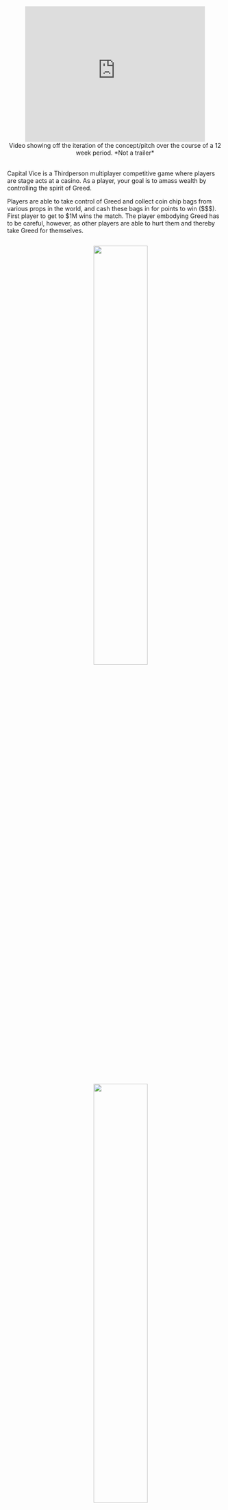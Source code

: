 
<center>
<iframe
    src="https://www.youtube.com/embed/hMgn33K53CA"
    frameborder="0"
    allow="accelerometer; autoplay; encrypted-media; gyroscope; picture-in-picture"
    allowfullscreen
    width="420" height="315"
></iframe>
<center>
Video showing off the iteration of the concept/pitch over the course of a 12 week period. *Not a trailer*
</center>
</center>

<br>

Capital Vice is a Thirdperson multiplayer competitive game where players are stage acts at a casino. As a player, your
goal is to amass wealth by controlling the spirit of Greed.

Players are able to take control of Greed and collect coin chip bags from various props in the world, and cash these
bags in for points to win ($$$). First player to get to $1M wins the match. The player embodying Greed has to be careful,
however, as other players are able to hurt them and thereby take Greed for themselves.

<div style="padding: 10pt; width: 100%;">
<center>
<img
    style="width: 50%;"
    src='${PATH_MARKDOWN}/images/greed_roar.gif'
/>
<img
    style="width: 50%;"
    src='${PATH_MARKDOWN}/images/greed_death.gif'
/>
</center>
</div>

As the only programmer on the team, my contributions spanned the game.
I worked on the pipeline with our artist and designer so they had an easier time working on the environment
so that it felt realistic. I also fixed most of the bugs that cropped up in our QA sessions. The game was
tested for bugs, playability, player experience 3 times a week, so these reports had to be iterated on rapidly.
As such, we implemented a variant of the RITE method.
Most of my focus went to the gameplay, as we used a new plugin called the
[Gameplay Ability System](https://docs.unrealengine.com/en-US/Gameplay/GameplayAbilitySystem).
This was a new tool for the team, so for pre-production, I worked hand in hand with our designer to tweak
gameplay abilities and improve their usage and playability.
